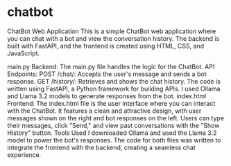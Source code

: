 # chatbot

ChatBot Web Application
This is a simple ChatBot web application where you can chat with a bot and view the conversation history. The backend is built with FastAPI, and the frontend is created using HTML, CSS, and JavaScript.

main.py
Backend: The main.py file handles the logic for the ChatBot.
API Endpoints:
POST /chat/: Accepts the user's message and sends a bot response.
GET /history/: Retrieves and shows the chat history.
The code is written using FastAPI, a Python framework for building APIs.
I used Ollama and Llama 3.2 models to generate responses from the bot.
index.html
Frontend: The index.html file is the user interface where you can interact with the ChatBot.
It features a clean and attractive design, with user messages shown on the right and bot responses on the left.
Users can type their messages, click "Send," and view past conversations with the "Show History" button.
Tools Used
I downloaded Ollama and used the Llama 3.2 model to power the bot's responses.
The code for both files was written to integrate the frontend with the backend, creating a seamless chat experience.
